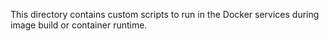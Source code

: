 This directory contains custom scripts to run in the Docker services during
image build or container runtime.
